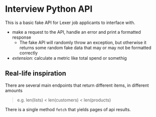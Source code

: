 # Interview Python API

This is a basic fake API for Lexer job applicants to interface with.

- make a request to the API, handle an error and print a formatted response
  - The fake API will randomly throw an exception, but otherwise it returns some
    random fake data that may or may not be formatted correctly
- _extension_: calculate a metric like total spend or somethig

## Real-life inspiration

There are several main endpoints that return different items, in different amounts
> e.g. len(lists) < len(customers) < len(products)

There is a single method `fetch` that yields pages of api results.
